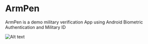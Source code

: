 # ArmPen 
ArmPen is a demo military verification App using Android Biometric Authentication and Military ID

![Alt text](/../master/Home.jpg?raw=true "Home Page" )

